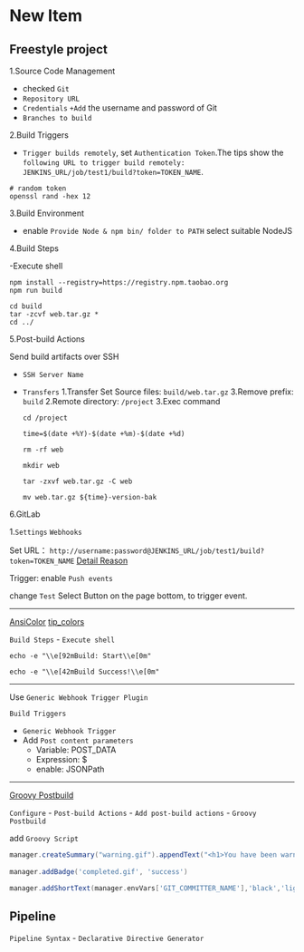 # New Item

## Freestyle project

1.Source Code Management

- checked `Git`
- `Repository URL`
- `Credentials` `+Add` the username and password of Git
- `Branches to build`

2.Build Triggers

- `Trigger builds remotely`, set `Authentication Token`.The tips show the `following URL to trigger build remotely: JENKINS_URL/job/test1/build?token=TOKEN_NAME`.

```shell
# random token
openssl rand -hex 12
```

3.Build Environment

- enable `Provide Node & npm bin/ folder to PATH` select suitable NodeJS

4.Build Steps

-Execute shell

```shell
npm install --registry=https://registry.npm.taobao.org
npm run build

cd build 
tar -zcvf web.tar.gz *
cd ../
```

5.Post-build Actions

Send build artifacts over SSH

- `SSH Server Name`
- `Transfers`
  1.Transfer Set Source files: `build/web.tar.gz`
  3.Remove prefix: `build`
  2.Remote directory: `/project`
  3.Exec command

  ```shell
  cd /project

  time=$(date +%Y)-$(date +%m)-$(date +%d)

  rm -rf web

  mkdir web

  tar -zxvf web.tar.gz -C web

  mv web.tar.gz ${time}-version-bak
  ```

6.GitLab

1.`Settings` `Webhooks`

Set URL： `http://username:password@JENKINS_URL/job/test1/build?token=TOKEN_NAME`
[Detail Reason](https://github.com/jenkinsci/gitlab-plugin/issues/375)

Trigger: enable `Push events`

change `Test` Select Button on the page bottom, to trigger event.

------

[AnsiColor](https://plugins.jenkins.io/ansicolor/)
[tip_colors](https://misc.flogisoft.com/bash/tip_colors_and_formatting)

`Build Steps` - `Execute shell`

```shell
echo -e "\\e[92mBuild: Start\\e[0m"

echo -e "\\e[42mBuild Success!\\e[0m"
```

------

Use `Generic Webhook Trigger Plugin`

`Build Triggers`

- `Generic Webhook Trigger`
- Add `Post content parameters`
  - Variable: POST_DATA
  - Expression: $
  - enable: JSONPath

------

[Groovy Postbuild](https://plugins.jenkins.io/groovy-postbuild/)

`Configure` - `Post-build Actions` - `Add post-build actions` - `Groovy Postbuild`

add `Groovy Script`

```groovy
manager.createSummary("warning.gif").appendText("<h1>You have been warned!</h1>", false, false, false, "red")
    
manager.addBadge('completed.gif', 'success')

manager.addShortText(manager.envVars['GIT_COMMITTER_NAME'],'black','lightgreen','5px','yellow')
```

## Pipeline

`Pipeline Syntax` - `Declarative Directive Generator`
